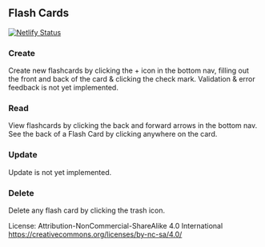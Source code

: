 ## Flash Cards

[![Netlify Status](https://api.netlify.com/api/v1/badges/4efe39d6-4646-4355-853e-3fa2ecd10c24/deploy-status)](https://redux-flash-cards.netlify.com)

### Create

Create new flashcards by clicking the + icon in the bottom nav, filling out the front and back of the card & clicking the check mark. Validation & error feedback is not yet implemented.

### Read

View flashcards by clicking the back and forward arrows in the bottom nav. See the back of a Flash Card by clicking anywhere on the card.

### Update

Update is not yet implemented.

### Delete

Delete any flash card by clicking the trash icon.

License: Attribution-NonCommercial-ShareAlike 4.0 International
https://creativecommons.org/licenses/by-nc-sa/4.0/
